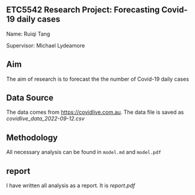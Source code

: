 ## ETC5542 Research Project: Forecasting Covid-19 daily cases

Name: Ruiqi Tang

Supervisor: Michael Lydeamore

## Aim

The aim of research is to forecast the the number of Covid-19 daily cases

## Data Source

The data comes from <https://covidlive.com.au>. The data file is saved as *covidlive_data_2022-09-12.csv*

## Methodology

All necessary analysis can be found in `model.md` and `model.pdf`

## report

I have written all analysis as a report. It is *report.pdf*